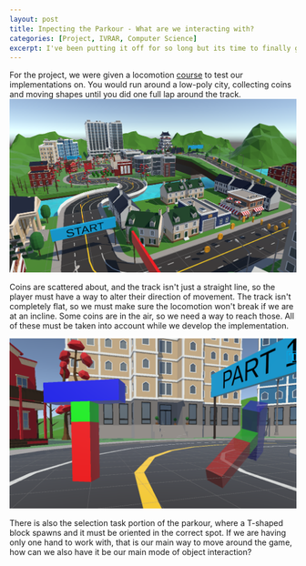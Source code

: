 ```yaml
---
layout: post
title: Inpecting the Parkour - What are we interacting with?
categories: [Project, IVRAR, Computer Science]
excerpt: I've been putting it off for so long but its time to finally get this website up and running.
---
```


For the project, we were given a locomotion [course](https://github.com/wenjietseng/VR-locomotion-parkour) to test our implementations on. You would run around a low-poly city, collecting coins and moving shapes until you did one full lap around the track. 
![](/images/parkour.png)

Coins are scattered about, and the track isn't just a straight line, so the player must have a way to alter their direction of movement. 
The track isn't completely flat, so we must make sure the locomotion won't break if we are at an incline. 
Some coins are in the air, so we need a way to reach those.
All of these must be taken into account while we develop the implementation.

![](/images/parkourinteraction.png)

There is also the selection task portion of the parkour, where a T-shaped block spawns and it must be oriented in the correct spot.
If we are having only one hand to work with, that is our main way to move around the game, how can we also have it be our main mode of object interaction? 
